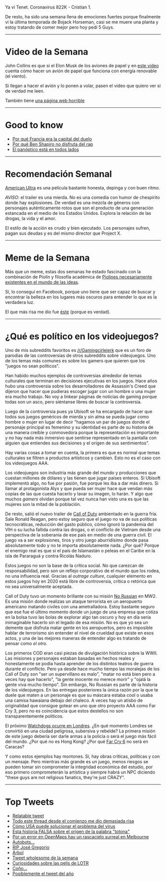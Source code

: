 Ya vi Tenet. Coronavirus 822K - Cristian 1.

De resto, ha sido una semana llena de emociones fuertes porque finalmente vi la última temporada de Bojack Horseman, casi se me muere una planta y estoy tratando de comer mejor pero hoy pedí 5 Guys.

---
# Video de la Semana

John Collins es que si el Elon Musk de los aviones de papel y en [este video](https://www.youtube.com/watch?v=3BNg4fDJC8A&feature=youtu.be) cuenta cómo hacer un avión de papel que funciona con energía renovable (el viento).

Si llegan a hacer el avión y lo ponen a volar, pasen el video que quiero ver si de verdad me leen.

También tiene [una página web horrible](https://www.thepaperairplaneguy.com/)


---
# Good to know

- [Por qué Francia era la capital del duelo](https://www.nationalgeographic.com/history/magazine/2016/03-04/why-france-dueling-capital-europe/)
- [Por qué Ben Shapiro no disfruta del rap](https://lackoftaste.substack.com/p/reaction-shots-why-ben-shapiro-dislikes)
- [El panóptico está en todos lados](https://www.theatlantic.com/magazine/archive/2020/09/china-ai-surveillance/614197/)



---

# Recomendación Semanal

[American Ultra](https://www.youtube.com/watch?v=bLGFwkRx2HA) es una película bastante
honesta, depinga y con buen ritmo.

*AVISO*: el trailer es una mierda. No es una comedia con humor de chespirito donde hay explosiones. De verdad es una mezcla de géneros con personajes auténticamente rotos que son el producto de una generación estancada en el medio de los Estados Unidos. Explora la relación de las drogas, la vida y el amor.

El estilo de la acción es crudo y bien ejecutado. Los personajes sufren, pagan sus deudas y es del mismo director que Project X.


---

# Meme de la Semana

Más que un meme, estas dos semanas he estado fascinado con la combinación de Piolín y filosofía académica de [Piolines necesariamente existentes en el mundo de las ideas](https://www.facebook.com/piolinides).

Sí, lo conseguí en Facebook, porque uno tiene que ser capaz de buscar y encontrar la belleza en los lugares más oscuros para entender lo que es la verdadera luz.

El que más risa me dio fue [éste](https://www.facebook.com/piolinides/photos/a.241659623590585/260067261749821/) (porque es verdad).

---

# ¿Qué es político en los videojuegos?

Uno de mis subreddits favoritos es [/r/Gamingcirlejerk](https://www.reddit.com/r/Gamingcirclejerk/comments/ih6tc4/moregendernonbinarywarcriminals/) que es un foro de parodias de las controversias de otros subreddits sobre videojuegos. Uno de los temas más comunes es sobre los gamers que quieren que los "juegos no sean políticos".

Han habido muchos ejemplos de controversias alrededor de temas culturales que terminan en decisiones ejecutivas en los juegos. Hace años hubo una controversia sobre los desarrolladores de Assassin's Creed que dijeron que hacer que pudieras escoger jugar con un hombre o una mujer era mucho trabajo. No voy a linkear páginas de noticias de gaming porque todas son un asco, pero siéntanse libres de buscar la controversia.

Luego de la controversia pues ya Ubisoft se ha encargado de hacer que todos sus juegos genéricos de mierda y sin alma se pueda jugar como hombre o mujer en lugar de decir "hagamos un par de juegos donde el personaje principal es femenino y su identidad es parte de su historia de una manera creíble y conmovedora porque la representación es importante y no hay nada más inmersivo que sentirse representado en la pantalla con alguien que entiendes sus decisiones y el origen de sus sentimientos".

Hay varias cosas a tomar en cuenta, la primera es que es normal que temas culturales se filtren a productos artísticos y cambien. Esto no es el caso con los videojuegos AAA.

Los videojuegos son industria más grande del mundo y producciones que cuestan millones de dólares y las tienen que jugar países enteros. Si Ubisoft implementó algo, no fue por pasión, fue porque les iba a dar más dinero. Si llamar al protagonista Alyx y que pueda ser mujer hace que vendan más copias de las que cuesta hacerlo y lavar su imagen, lo harán. Y algo que muchos _gamers_ olvidan porque tal vez nunca han visto una es que las mujeres son la mitad de la población.

De resto, salió el nuevo trailer de [Call of Duty](https://www.youtube.com/watch?v=aTS9n_m7TW0) ambientado en la guerra fría. Sale Ronald Reagan, pero estoy seguro que el juego no va de sus políticas tecnocráticas, reducción del gasto público, cómo ignoró la pandemia del VIH o su lucha fallida contra las drogas, o el conflicto de Vietnam desde una perspectiva de la soberanía de ese país en medio de una guerra civil. El juego va  a ser explosiones, tiros y otro juego aburridísimo donde pasa absolutamente todo y no te importa absolutamente nada. ¿Por qué? Porque el enemigo real es que si el país de Islamastán o peleas en el Caribe en la isla de Pararaguá y contra Ricolás Naduro.

Estos juegos no son la base de la crítica social. No que carezcan de responsabilidad, pero son un reflejo corporativo de el mundo que los rodea, no una influencia real. Gracias al _outrage culture_, cualquier elemento en estos juegos hoy en 2020 está libre de controversia, crítica o retórica que no sea universalmente aceptada.

Call of Duty tuvo un momento brillante con su misión [No Russian](https://www.youtube.com/watch?v=YoQVCxVgKxo) en MW2. Es una misión donde realizas un ataque terrorista en un aeropuerto americano matando civiles con una ametralladora. Estoy bastante seguro que ese fue el último momento donde un juego de una empresa que cotiza en la bolsa tuvo las bolas de explorar algo tan oscuro y hoy en día sería inimaginable hacerlo sin el legado de esa misión. No es que yo sea un demente que disfruta matar gente en los aeropuertos, pero es imposible hablar de terrorismo sin entender el nivel de crueldad que existe en esos actos, y una de las mejores maneras de entender algo es tratando de pensar como _el otro_.

Los primeros COD eran casi piezas de divulgación histórica sobre la WWII. Las misiones y personajes estaban basadas en hechos reales y honestamente se podía hasta aprender de los distintos teatros de guerra durante el conflicto. Pero ya desde hace mucho tiempo las moralejas de los Call of Duty son "ser un supervillano es malo", "matar no está bien pero a veces hay que hacerlo", "la gente inocente no merece morir" y "ojalá la gente viva mucho tiempo". Sin embargo, No Russian es parte de la historia de los videojuegos. En las entregas posteriores la única razón por la que te duele que maten a un personaje es que su máscara estaba cool o usaba una camisa hawaiana debajo del chaleco. A veces hay un atisbo de originalidad que consigue gotear en uno que otro proyecto AAA como Far Cry 3, pero no es coincidencia que estos destellos no son transparentemente políticos.

El próximo [Watchdogs ocurre en Londres](https://www.youtube.com/watch?v=L20nioDjCxU). ¿En qué momento Londres se convirtió en una ciudad peligrosa, subersiva y rebelde? La primera misión de este juego debería ser darle armas a la policía o será el juego más fácil del mundo. ¿Por qué no es Hong Kong? ¿Por qué [Far Cry 6](https://www.youtube.com/watch?v=-IJuKT1mHO8) no será en Caracas?

Y como estos ejemplos hay montones. Sí, hay obras críticas, políticas y con un mensaje. Pero mientras más grande es un juego, menos riesgos se pueden tomar sin comprometer la integridad económica del estudio, por eso primero comprometerán la artística y siempre habrá un NPC diciendo "these guys are not religious fanatics, they're just CRAZY".

---

# Top Tweets

- [Relatable tweet](https://twitter.com/Currucuplaston/status/1295791836947263491)
- [Todo este thread desde el comienzo me dio demasiada risa](https://twitter.com/FLITTER/status/1295887502683901963)
- [Cómo USA puede solucionar el problema del virus](https://twitter.com/AnyTechnology/status/1294696290937380865)
- [Esta historia FALSA sobre el origen de la palabra "totona"](https://twitter.com/Makoto_Isshin/status/1294291932722716678)
- [Por un error en OpenMaps hay un rascacielo surreal en Melbourne](https://twitter.com/alexandermuscat/status/1296010700746194945)
- [Autobots...](https://twitter.com/Theory901/status/1297190702535892992)
- [RIP José Gregorio](https://twitter.com/ObiWanRusobi/status/1297691649653571584)
- [Árbol](https://twitter.com/ChopStacks/status/1297614773018865667)
- [Tweet wholesome de la semana](https://twitter.com/JotaC_43/status/1297884409199316992)
- [Curiosidades sobre las pelis de LOTR](https://twitter.com/JWulen/status/1297860690699587585)
- [Coño...](https://twitter.com/IncredibleCulk/status/1298730289737293824)
- [Posiblemente el tweet del año](https://twitter.com/vicmcfly/status/1297350544965750784)

